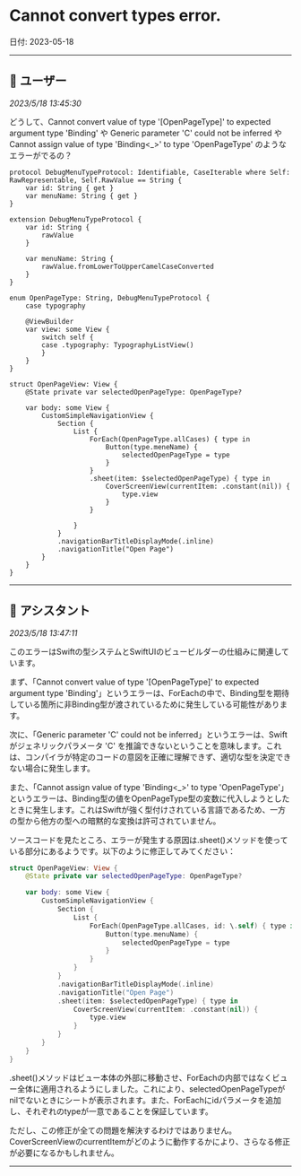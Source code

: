 # Cannot convert types error.

日付: 2023-05-18

---

## 👤 ユーザー
*2023/5/18 13:45:30*

どうして、Cannot convert value of type '[OpenPageType]' to expected argument type 'Binding<C>' や Generic parameter 'C' could not be inferred や Cannot assign value of type 'Binding<_>' to type 'OpenPageType' のようなエラーがでるの？

```
protocol DebugMenuTypeProtocol: Identifiable, CaseIterable where Self: RawRepresentable, Self.RawValue == String {
    var id: String { get }
    var menuName: String { get }
}

extension DebugMenuTypeProtocol {
    var id: String {
        rawValue
    }

    var menuName: String {
        rawValue.fromLowerToUpperCamelCaseConverted
    }
}

enum OpenPageType: String, DebugMenuTypeProtocol {
    case typography

    @ViewBuilder
    var view: some View {
        switch self {
        case .typography: TypographyListView()
        }
    }
}

struct OpenPageView: View {
    @State private var selectedOpenPageType: OpenPageType?

    var body: some View {
        CustomSimpleNavigationView {
            Section {
                List {
                    ForEach(OpenPageType.allCases) { type in
                        Button(type.meneName) {
                            selectedOpenPageType = type
                        }
                    }
                    .sheet(item: $selectedOpenPageType) { type in
                        CoverScreenView(currentItem: .constant(nil)) {
                            type.view
                        }
                    }
                    
                }
            }
            .navigationBarTitleDisplayMode(.inline)
            .navigationTitle("Open Page")
        }
    }
}
```

---

## 🤖 アシスタント
*2023/5/18 13:47:11*

このエラーはSwiftの型システムとSwiftUIのビュービルダーの仕組みに関連しています。

まず、「Cannot convert value of type '[OpenPageType]' to expected argument type 'Binding<C>'」というエラーは、ForEachの中で、Binding型を期待している箇所に非Binding型が渡されているために発生している可能性があります。

次に、「Generic parameter 'C' could not be inferred」というエラーは、Swiftがジェネリックパラメータ 'C' を推論できないということを意味します。これは、コンパイラが特定のコードの意図を正確に理解できず、適切な型を決定できない場合に発生します。

また、「Cannot assign value of type 'Binding<_>' to type 'OpenPageType'」というエラーは、Binding型の値をOpenPageType型の変数に代入しようとしたときに発生します。これはSwiftが強く型付けされている言語であるため、一方の型から他方の型への暗黙的な変換は許可されていません。

ソースコードを見たところ、エラーが発生する原因は.sheet()メソッドを使っている部分にあるようです。以下のように修正してみてください：

```swift
struct OpenPageView: View {
    @State private var selectedOpenPageType: OpenPageType?

    var body: some View {
        CustomSimpleNavigationView {
            Section {
                List {
                    ForEach(OpenPageType.allCases, id: \.self) { type in
                        Button(type.menuName) {
                            selectedOpenPageType = type
                        }
                    }
                }
            }
            .navigationBarTitleDisplayMode(.inline)
            .navigationTitle("Open Page")
            .sheet(item: $selectedOpenPageType) { type in
                CoverScreenView(currentItem: .constant(nil)) {
                    type.view
                }
            }
        }
    }
}
```

.sheet()メソッドはビュー本体の外部に移動させ、ForEachの内部ではなくビュー全体に適用されるようにしました。これにより、selectedOpenPageTypeがnilでないときにシートが表示されます。また、ForEachにidパラメータを追加し、それぞれのtypeが一意であることを保証しています。

ただし、この修正が全ての問題を解決するわけではありません。CoverScreenViewのcurrentItemがどのように動作するかにより、さらなる修正が必要になるかもしれません。

---
